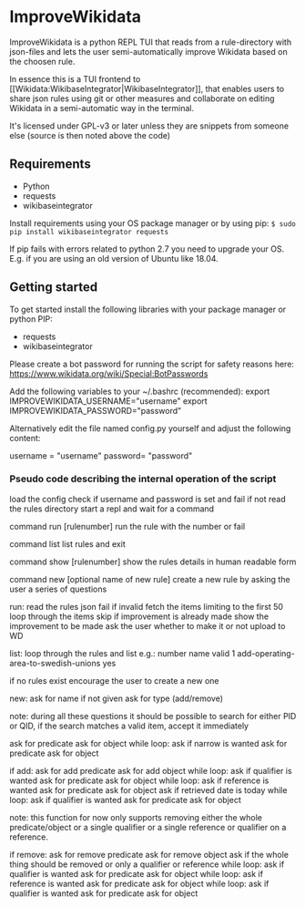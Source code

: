 # ImproveWikidata
ImproveWikidata is a python REPL TUI that reads from a rule-directory with
json-files and lets the user semi-automatically improve Wikidata based on the
choosen rule.

In essence this is a TUI frontend to
[[Wikidata:WikibaseIntegrator|WikibaseIntegrator]], that enables users to share
json rules using git or other measures and collaborate on editing Wikidata in a
semi-automatic way in the terminal.

It's licensed under GPL-v3 or later unless they are snippets from someone else
(source is then noted above the code)

## Requirements
* Python
* requests 
* wikibaseintegrator

Install requirements using your OS package manager or by using pip:
`$ sudo pip install wikibaseintegrator requests`

If pip fails with errors related to python 2.7 you need to upgrade your OS. E.g. if you are using an old version of Ubuntu like 18.04.

## Getting started
To get started install the following libraries with your package manager or
python PIP:
* requests
* wikibaseintegrator

Please create a bot password for running the script for
safety reasons here: https://www.wikidata.org/wiki/Special:BotPasswords

Add the following variables to your ~/.bashrc (recommended): 
export IMPROVEWIKIDATA_USERNAME="username"
export IMPROVEWIKIDATA_PASSWORD="password"

Alternatively edit the file named config.py yourself and adjust the following
content:

username = "username"
password= "password"

### Pseudo code describing the internal operation of the script
load the config
check if username and password is set and fail if not
read the rules directory
start a repl and wait for a command

command run [rulenumber]
run the rule with the number or fail

command list
list rules and exit

command show [rulenumber]
show the rules details in human readable form

command new [optional name of new rule] 
create a new rule by asking the user a series of questions

run:
read the rules json
fail if invalid 
fetch the items limiting to the first 50
loop through the items
  skip if improvement is already made
    show the improvement to be made
    ask the user whether to make it or not
      upload to WD

list:
loop through the rules and list 
e.g.: 
number name                                 valid 
1      add-operating-area-to-swedish-unions yes

if no rules exist encourage the user to create a new one

new:
ask for name if not given
ask for type (add/remove)

note: during all these questions it should be possible to search for either PID
or QID, if the search matches a valid item, accept it immediately

ask for predicate
ask for object
while loop: ask if narrow is wanted
  ask for predicate
  ask for object

if add:
  ask for add predicate
  ask for add object
while loop: ask if qualifier is wanted
  ask for predicate
  ask for object
while loop: ask if reference is wanted
  ask for predicate
  ask for object
  ask if retrieved date is today
  while loop: ask if qualifier is wanted
    ask for predicate
    ask for object

note: this function for now only supports removing either the whole
predicate/object or a single qualifier or a single reference or qualifier on a
reference. 

if remove:
  ask for remove predicate
  ask for remove object
  ask if the whole thing should be removed or only a qualifier or reference
    while loop: ask if qualifier is wanted
      ask for predicate
      ask for object
    while loop: ask if reference is wanted
      ask for predicate
      ask for object
      while loop: ask if qualifier is wanted
        ask for predicate
        ask for object
      
